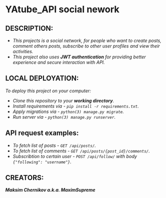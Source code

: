 # YAtube_API social nework



## DESCRIPTION:

- _This projects is a social network, for people who want to create posts, comment others posts, subscribe to other user profiles and view their activities._
- _This project also uses ***JWT authentication*** for providing better experience and secure interaction with API._



## LOCAL DEPLOYATION:

*To deploy this project on your computer:*
- _Clone this repository to your ***working directory***._
- _Install requirements via - `pip install -r requirements.txt`._
- _Apply migrations via - `python(3) manage.py migrate`._
- _Run server via - `python(3) manage.py runserver`._



## API request examples:

- _To fetch list of posts - `GET /api/posts/`._
- _To fetch list of comments - `GET /api/posts/{post_id}/comments/`._
- _Subscribtion to certain user - `POST /api/follow/` with body `{"following": "username"}`._



## CREATORS:

***Maksim Chernikov a.k.a. MaximSupreme***
